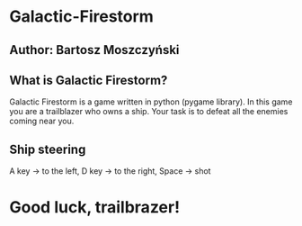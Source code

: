 # Galactic-Firestorm
## Author: Bartosz Moszczyński

## What is Galactic Firestorm?

Galactic Firestorm is a game written in python (pygame library). In this game you are a trailblazer who owns a ship. Your task is to defeat all the enemies coming near you.

## Ship steering

A key -> to the left,
D key -> to the right,
Space -> shot

# Good luck, trailbrazer!
